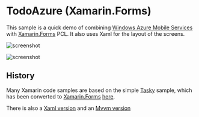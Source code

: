 TodoAzure (Xamarin.Forms)
=========

This sample is a quick demo of combining [Windows Azure Mobile Services](http://windowsazure.com) with [Xamarin.Forms](http://xamarin.com/forms) PCL. It also uses Xaml for the layout of the screens.

![screenshot](https://github.com/conceptdev/xamarin-forms-samples/raw/master/TodoAzure/Screenshots/TodoAzure-iOS.png "iOS")

![screenshot](https://github.com/conceptdev/xamarin-forms-samples/raw/master/TodoAzure/Screenshots/TodoAzure-Android.png "Android")

History
------

Many Xamarin code samples are based on the simple [Tasky](https://github.com/xamarin/mobile-samples/tree/master/Tasky) sample, which has been converted to [Xamarin.Forms](http://xamarin.com/forms) [here](https://github.com/xamarin/xamarin-forms-samples/tree/master/Todo).

There is also a [Xaml version](https://github.com/conceptdev/xamarin-forms-samples/tree/master/TodoXaml) and an [Mvvm version](https://github.com/conceptdev/xamarin-forms-samples/tree/master/TodoMvvm)